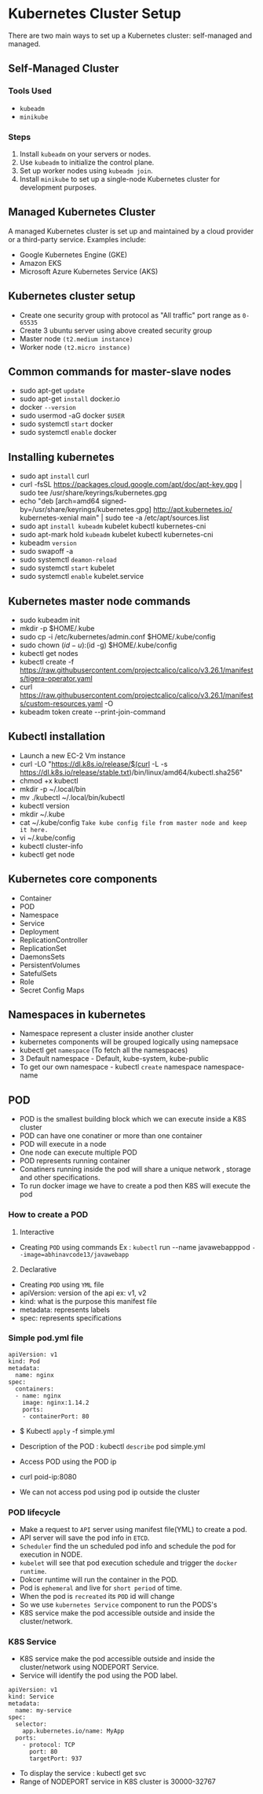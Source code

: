 # Kubernetes Cluster Setup

There are two main ways to set up a Kubernetes cluster: self-managed and managed.

## Self-Managed Cluster

### Tools Used
- `kubeadm`
- `minikube`

### Steps
1. Install `kubeadm` on your servers or nodes.
2. Use `kubeadm` to initialize the control plane.
3. Set up worker nodes using `kubeadm join`.
4. Install `minikube` to set up a single-node Kubernetes cluster for development purposes.

## Managed Kubernetes Cluster

A managed Kubernetes cluster is set up and maintained by a cloud provider or a third-party service. Examples include:
- Google Kubernetes Engine (GKE)
- Amazon EKS
- Microsoft Azure Kubernetes Service (AKS)

## Kubernetes cluster setup

- Create one security group with protocol as "All traffic" port range as `0-65535`
- Create 3 ubuntu server using above created security group
- Master node `(t2.medium instance)`
- Worker node `(t2.micro instance)`

## Common commands for master-slave nodes

- sudo apt-get `update`
- sudo apt-get `install` docker.io
- docker `--version`
- sudo usermod -aG docker `$USER`
- sudo systemctl `start` docker
- sudo systemctl `enable` docker

## Installing kubernetes

- sudo apt `install` curl
- curl -fsSL https://packages.cloud.google.com/apt/doc/apt-key.gpg | sudo tee /usr/share/keyrings/kubernetes.gpg
- echo "deb [arch=amd64 signed-by=/usr/share/keyrings/kubernetes.gpg] http://apt.kubernetes.io/ kubernetes-xenial main" | sudo tee -a /etc/apt/sources.list
- sudo apt `install kubeadm` kubelet kubectl kubernetes-cni
- sudo apt-mark hold `kubeadm` kubelet kubectl kubernetes-cni
- kubeadm `version`
- sudo swapoff -a
- sudo systemctl `deamon-reload`
- sudo systemctl `start` kubelet
- sudo systemctl `enable` kubelet.service

## Kubernetes master node commands
- sudo kubeadm init
- mkdir -p $HOME/.kube
- sudo cp -i /etc/kubernetes/admin.conf $HOME/.kube/config
- sudo chown $(id -u):$(id -g) $HOME/.kube/config
- kubectl get nodes
- kubectl create -f https://raw.githubusercontent.com/projectcalico/calico/v3.26.1/manifests/tigera-operator.yaml
- curl https://raw.githubusercontent.com/projectcalico/calico/v3.26.1/manifests/custom-resources.yaml -O
- kubeadm token create --print-join-command

## Kubectl installation

- Launch a new EC-2 Vm instance
- curl -LO "https://dl.k8s.io/release/$(curl -L -s https://dl.k8s.io/release/stable.txt)/bin/linux/amd64/kubectl.sha256"
- chmod +x kubectl
- mkdir -p ~/.local/bin
- mv ./kubectl ~/.local/bin/kubectl
- kubectl version
- mkdir ~/.kube
- cat ~/.kube/config `Take kube config file from master node and keep it here.`
- vi ~/.kube/config
- kubectl cluster-info
- kubectl get node

## Kubernetes core components
- Container
- POD
- Namespace
- Service
- Deployment
- ReplicationController
- ReplicationSet
- DaemonsSets
- PersistentVolumes
- SatefulSets
- Role
- Secret Config Maps

## Namespaces in kubernetes
- Namespace represent a cluster inside another cluster
- kubernetes components will be grouped logically using namepsace
- kubectl get `namespace` (To fetch all the namespaces)
- 3 Default namespace - Default, kube-system, kube-public
- To get our own namespace - kubectl `create` namespace namespace-name

## POD
- POD is the smallest building block which we can execute inside a K8S cluster
- POD can have one conatiner or more than one container
- POD will execute in a node
- One node can execute multiple POD
- POD represents running container
- Conatiners running inside the pod will share a unique network , storage and other specifications.
- To run docker image we have to create a pod then K8S will execute the pod

### How to create a POD
1. Interactive
- Creating `POD` using commands Ex : `kubectl` run --name javawebapppod `--image=abhinavcode13/javawebapp`
2. Declarative
- Creating `POD` using `YML` file
- apiVersion: version of the api ex: v1, v2
- kind: what is the purpose this manifest file
- metadata: represents labels
- spec: represents specifications

### Simple pod.yml file

```
apiVersion: v1
kind: Pod
metadata:
  name: nginx
spec:
  containers:
  - name: nginx
    image: nginx:1.14.2
    ports:
    - containerPort: 80
```
- $ Kubectl `apply` -f simple.yml
- Description of the POD : kubectl `describe` pod simple.yml

- Access POD using the POD ip
- curl poid-ip:8080
- We can not access pod using pod ip outside the cluster

### POD lifecycle
- Make a request to `API` server using manifest file(YML) to create a pod.
- API server will save the pod info in `ETCD`.
- `Scheduler` find the un scheduled pod info and schedule the pod for execution in NODE.
- `kubelet` will see that pod execution schedule and trigger the `docker runtime`.
- Dokcer runtime will run the container in the POD.
- Pod is `ephemeral` and live for `short period` of time.
- When the pod is `recreated` its `POD` id will change
- So we use `kubernetes Service` component to run the PODS's
- K8S service make the pod accessible outside and inside the cluster/network.

### K8S Service
- K8S service make the pod accessible outside and inside the cluster/network using NODEPORT Service.
- Service will identify the pod using the POD label.
```
apiVersion: v1
kind: Service
metadata:
  name: my-service
spec:
  selector:
    app.kubernetes.io/name: MyApp
  ports:
    - protocol: TCP
      port: 80
      targetPort: 937
```
- To display the service : kubectl get svc
- Range of NODEPORT service in K8S cluster is 30000-32767
